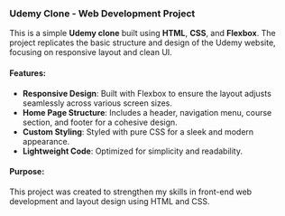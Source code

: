 

### Udemy Clone - Web Development Project

This is a simple **Udemy clone** built using **HTML**, **CSS**, and **Flexbox**. The project replicates the basic structure and design of the Udemy website, focusing on responsive layout and clean UI.  

#### Features:
- **Responsive Design**: Built with Flexbox to ensure the layout adjusts seamlessly across various screen sizes.  
- **Home Page Structure**: Includes a header, navigation menu, course section, and footer for a cohesive design.  
- **Custom Styling**: Styled with pure CSS for a sleek and modern appearance.  
- **Lightweight Code**: Optimized for simplicity and readability.  

#### Purpose:
This project was created to strengthen my skills in front-end web development and layout design using HTML and CSS.  

